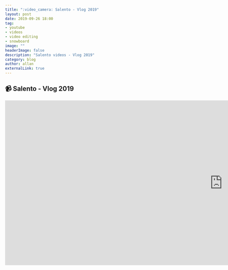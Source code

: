 ```yaml
---
title: ":video_camera: Salento - Vlog 2019"
layout: post
date: 2019-09-26 18:00
tag: 
- youtube
- videos
- video editing
- snowboard
image: ""
headerImage: false
description: "Salento videos - Vlog 2019"
category: blog
author: allan
externalLink: true
---
```


## :video_camera: Salento - Vlog 2019

<iframe width="1425" height="541" src="https://www.youtube.com/embed/aMg2fm79tVo" frameborder="0" allow="accelerometer; autoplay; encrypted-media; gyroscope; picture-in-picture" allowfullscreen></iframe>
